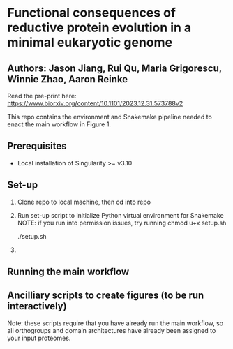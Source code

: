 # Functional consequences of reductive protein evolution in a minimal eukaryotic genome
## Authors: Jason Jiang, Rui Qu, Maria Grigorescu, Winnie Zhao, Aaron Reinke

Read the pre-print here: https://www.biorxiv.org/content/10.1101/2023.12.31.573788v2

This repo contains the environment and Snakemake pipeline needed to enact the main workflow in Figure 1.

## Prerequisites
- Local installation of Singularity >= v3.10

## Set-up
1. Clone repo to local machine, then cd into repo
2. Run set-up script to initialize Python virtual environment for Snakemake
   NOTE: if you run into permission issues, try running chmod u+x setup.sh

   ./setup.sh

3. 
   

## Running the main workflow

## Ancilliary scripts to create figures (to be run interactively)
Note: these scripts require that you have already run the main workflow, so all orthogroups and domain architectures have already been assigned to your input proteomes.
